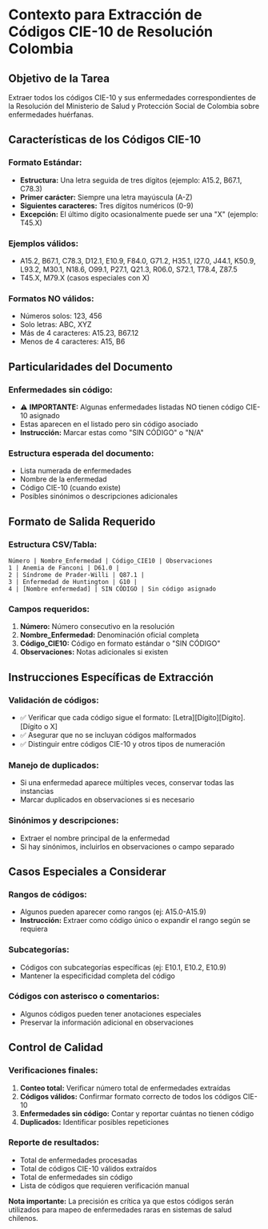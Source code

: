 # Contexto para Extracción de Códigos CIE-10 de Resolución Colombia

## **Objetivo de la Tarea**
Extraer todos los códigos CIE-10 y sus enfermedades correspondientes de la Resolución del Ministerio de Salud y Protección Social de Colombia sobre enfermedades huérfanas.

## **Características de los Códigos CIE-10**

### **Formato Estándar:**
- **Estructura:** Una letra seguida de tres dígitos (ejemplo: A15.2, B67.1, C78.3)
- **Primer carácter:** Siempre una letra mayúscula (A-Z)
- **Siguientes caracteres:** Tres dígitos numéricos (0-9)
- **Excepción:** El último dígito ocasionalmente puede ser una "X" (ejemplo: T45.X)

### **Ejemplos válidos:**
- A15.2, B67.1, C78.3, D12.1, E10.9, F84.0, G71.2, H35.1, I27.0, J44.1, K50.9, L93.2, M30.1, N18.6, O99.1, P27.1, Q21.3, R06.0, S72.1, T78.4, Z87.5
- T45.X, M79.X (casos especiales con X)

### **Formatos NO válidos:**
- Números solos: 123, 456
- Solo letras: ABC, XYZ  
- Más de 4 caracteres: A15.23, B67.12
- Menos de 4 caracteres: A15, B6

## **Particularidades del Documento**

### **Enfermedades sin código:**
- ⚠️ **IMPORTANTE:** Algunas enfermedades listadas NO tienen código CIE-10 asignado
- Estas aparecen en el listado pero sin código asociado
- **Instrucción:** Marcar estas como "SIN CÓDIGO" o "N/A"

### **Estructura esperada del documento:**
- Lista numerada de enfermedades
- Nombre de la enfermedad
- Código CIE-10 (cuando existe)
- Posibles sinónimos o descripciones adicionales

## **Formato de Salida Requerido**

### **Estructura CSV/Tabla:**
```
Número | Nombre_Enfermedad | Código_CIE10 | Observaciones
1 | Anemia de Fanconi | D61.0 | 
2 | Síndrome de Prader-Willi | Q87.1 |
3 | Enfermedad de Huntington | G10 |
4 | [Nombre enfermedad] | SIN CÓDIGO | Sin código asignado
```

### **Campos requeridos:**
1. **Número:** Número consecutivo en la resolución
2. **Nombre_Enfermedad:** Denominación oficial completa
3. **Código_CIE10:** Código en formato estándar o "SIN CÓDIGO"
4. **Observaciones:** Notas adicionales si existen

## **Instrucciones Específicas de Extracción**

### **Validación de códigos:**
- ✅ Verificar que cada código sigue el formato: [Letra][Dígito][Dígito].[Dígito o X]
- ✅ Asegurar que no se incluyan códigos malformados
- ✅ Distinguir entre códigos CIE-10 y otros tipos de numeración

### **Manejo de duplicados:**
- Si una enfermedad aparece múltiples veces, conservar todas las instancias
- Marcar duplicados en observaciones si es necesario

### **Sinónimos y descripciones:**
- Extraer el nombre principal de la enfermedad
- Si hay sinónimos, incluirlos en observaciones o campo separado

## **Casos Especiales a Considerar**

### **Rangos de códigos:**
- Algunos pueden aparecer como rangos (ej: A15.0-A15.9)
- **Instrucción:** Extraer como código único o expandir el rango según se requiera

### **Subcategorías:**
- Códigos con subcategorías específicas (ej: E10.1, E10.2, E10.9)
- Mantener la especificidad completa del código

### **Códigos con asterisco o comentarios:**
- Algunos códigos pueden tener anotaciones especiales
- Preservar la información adicional en observaciones

## **Control de Calidad**

### **Verificaciones finales:**
1. **Conteo total:** Verificar número total de enfermedades extraídas
2. **Códigos válidos:** Confirmar formato correcto de todos los códigos CIE-10
3. **Enfermedades sin código:** Contar y reportar cuántas no tienen código
4. **Duplicados:** Identificar posibles repeticiones

### **Reporte de resultados:**
- Total de enfermedades procesadas
- Total de códigos CIE-10 válidos extraídos  
- Total de enfermedades sin código
- Lista de códigos que requieren verificación manual

**Nota importante:** La precisión es crítica ya que estos códigos serán utilizados para mapeo de enfermedades raras en sistemas de salud chilenos.